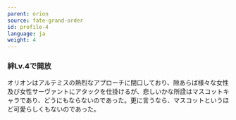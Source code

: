 ```yaml
---
parent: orion
source: fate-grand-order
id: profile-4
language: ja
weight: 4
---
```


### 絆Lv.4で開放

オリオンはアルテミスの熱烈なアプローチに閉口しており、隙あらば様々な女性及び女性サーヴァントにアタックを仕掛けるが、悲しいかな所詮はマスコットキャラであり、どうにもならないのであった。更に言うなら、マスコットというほど可愛らしくもないのであった。
